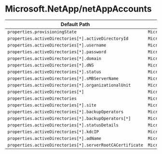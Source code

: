# Microsoft.NetApp/netAppAccounts

| Default Path | Alias |
|---|---|
| `properties.provisioningState` | `Microsoft.NetApp/netAppAccounts/provisioningState` |
| `properties.activeDirectories[*].activeDirectoryId` | `Microsoft.NetApp/netAppAccounts/activeDirectories[*].activeDirectoryId` |
| `properties.activeDirectories[*].username` | `Microsoft.NetApp/netAppAccounts/activeDirectories[*].username` |
| `properties.activeDirectories[*].password` | `Microsoft.NetApp/netAppAccounts/activeDirectories[*].password` |
| `properties.activeDirectories[*].domain` | `Microsoft.NetApp/netAppAccounts/activeDirectories[*].domain` |
| `properties.activeDirectories[*].dNS` | `Microsoft.NetApp/netAppAccounts/activeDirectories[*].dNS` |
| `properties.activeDirectories[*].status` | `Microsoft.NetApp/netAppAccounts/activeDirectories[*].status` |
| `properties.activeDirectories[*].sMBServerName` | `Microsoft.NetApp/netAppAccounts/activeDirectories[*].sMBServerName` |
| `properties.activeDirectories[*].organizationalUnit` | `Microsoft.NetApp/netAppAccounts/activeDirectories[*].organizationalUnit` |
| `properties.activeDirectories[*]` | `Microsoft.NetApp/netAppAccounts/activeDirectories[*]` |
| `properties.activeDirectories` | `Microsoft.NetApp/netAppAccounts/activeDirectories` |
| `properties.activeDirectories[*].site` | `Microsoft.NetApp/netAppAccounts/activeDirectories[*].site` |
| `properties.activeDirectories[*].backupOperators` | `Microsoft.NetApp/netAppAccounts/activeDirectories[*].backupOperators` |
| `properties.activeDirectories[*].backupOperators[*]` | `Microsoft.NetApp/netAppAccounts/activeDirectories[*].backupOperators[*]` |
| `properties.activeDirectories[*].statusDetails` | `Microsoft.NetApp/netAppAccounts/activeDirectories[*].statusDetails` |
| `properties.activeDirectories[*].kdcIP` | `Microsoft.NetApp/netAppAccounts/activeDirectories[*].kdcIP` |
| `properties.activeDirectories[*].adName` | `Microsoft.NetApp/netAppAccounts/activeDirectories[*].adName` |
| `properties.activeDirectories[*].serverRootCACertificate` | `Microsoft.NetApp/netAppAccounts/activeDirectories[*].serverRootCACertificate` |

